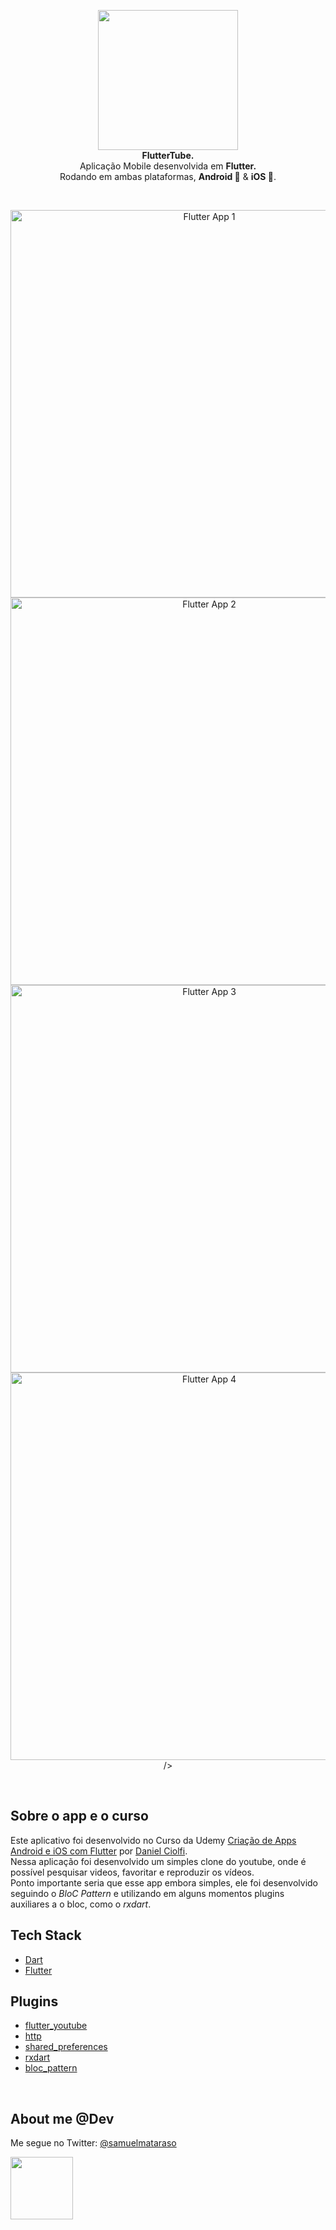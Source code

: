 <!-- header section -->
<p align="center">
  <img src="https://i.imgur.com/PzQf1wp.png" height="224" /><br/>
  <span><b>FlutterTube.</b></span><br/>
  <span>Aplicação Mobile desenvolvida em <b>Flutter.</b></span><br/>
  <span>Rodando em ambas plataformas, <b>Android 🤖</b> & <b>iOS 🍎</b>. </span><br/>
</p>
<!-- header section END -->

<br/>
<!-- show case/gif section -->
<p align="center">
    <img alt="Flutter App 1" height="620" src="https://media.giphy.com/media/Yrf3BVfe67ypJUkTx8/giphy.gif" />
    <img alt="Flutter App 2" height="620" src="https://media.giphy.com/media/ibXbdbH4UzdOqF9zDj/giphy.gif" />
    <img alt="Flutter App 3" height="620" src="https://media.giphy.com/media/iibjzybZFCUmVGqJED/giphy.gif" />
    <img alt="Flutter App 4" height="620" src="https://media.giphy.com/media/iDaH7WJCCBuybyD3WQ/giphy.gif" />
 />
</p>
<!-- show case/gif section END -->

<br/>

<!-- about app and course section -->

## Sobre o app e o curso

Este aplicativo foi desenvolvido no Curso da Udemy [Criação de Apps Android e iOS com Flutter](https://www.udemy.com/curso-completo-flutter-app-android-ios/)
por [Daniel Ciolfi](https://www.udemy.com/user/daniel-henrique-ciolfi/). <br/>
Nessa aplicação foi desenvolvido um simples clone do youtube, onde é possível pesquisar videos, favoritar e reproduzir os vídeos.
<br/>
Ponto importante seria que esse app embora simples, ele foi desenvolvido seguindo o _BloC Pattern_ e utilizando em alguns momentos plugins auxiliares a o bloc, como o _rxdart_.
<br/>

## Tech Stack

- [Dart](https://dart.dev/)
- [Flutter](https://flutter.dev/)

## Plugins

- [flutter_youtube](https://pub.dev/packages/flutter_youtube)
- [http](https://pub.dev/packages/http)
- [shared_preferences](https://pub.dev/packages/shared_preferences)
- [rxdart](https://pub.dev/packages/rxdart)
- [bloc_pattern](https://pub.dev/packages/bloc_pattern)

<br/>

<!-- about me -->

## About me @Dev

Me segue no Twitter: [@samuelmataraso](https://twitter.com/samuelmataraso)

<a href="https://twitter.com/samuelmataraso" target="_blank">
<img src="https://twitter.com/samuelmataraso/profile_image?size=original" height="100" /></a>

<!-- about me  END -->
